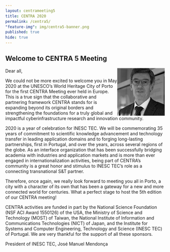 ```yaml
---
layout: centrameeting5
title: CENTRA 2020
permalink: /centra5/
"feature-img": img/centra5-banner.png
published: true
hide: true
---
```


## Welcome to CENTRA 5 Meeting

<p>
<img src="/img/centra5-president-inesctec.jpg" style="width:150px;" align="right"/>
</p>

Dear all,

We could not be more excited to welcome you in May 2020 at the UNESCO’s World Heritage City of Porto for the first CENTRA Meeting ever held in Europe. This is a true sign that the collaborative and partnering framework CENTRA stands for is expanding beyond its original borders and strengthening the foundations for a truly global and impactful cyberinfrastructure research and innovation community.

2020 is a year of celebration for INESC TEC. We will be commemorating 35 years of commitment to scientific knowledge advancement and technology transfer in leading application domains and to forging long-lasting partnerships, first in Portugal, and over the years, across several regions of the globe. As an interface organization that has been successfully bridging academia with industries and application markets and is more than ever engaged in internationalization activities, being part of CENTRA’s community is a great honor and stimulus to INESC TEC’s role as a connecting transnational S&T partner.

Therefore, once again, we really look forward to meeting you all in Porto, a city with a character of its own that has been a gateway for a new and more connected world for centuries. What a perfect stage to host the 5th edition of our CENTRA meeting!

CENTRA activities are funded in part by the National Science Foundation (NSF ACI Award 1550126) of the USA, the Ministry of Science and Technology (MOST) of Taiwan, the National Institute of Information and Communications Technologies (NICT) of Japan, and the Institute for Systems and Computer Engineering, Technology and Science (INESC TEC) of Portugal. We are very thankful for the support of all these sponsors.

President of INESC TEC, José Manuel Mendonça
